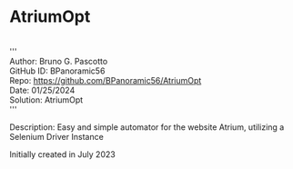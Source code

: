 # AtriumOpt
<br />''' <br />
Author:     Bruno G. Pascotto <br />
GitHub ID:  BPanoramic56 <br />
Repo:       https://github.com/BPanoramic56/AtriumOpt <br />
Date:       01/25/2024 <br />
Solution:   AtriumOpt <br />
''' <br />

Description:
Easy and simple automator for the website Atrium, utilizing a Selenium Driver Instance

Initially created in July 2023
